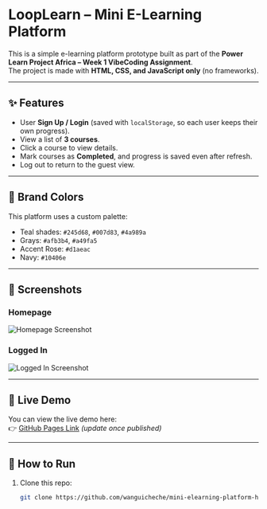 # LoopLearn – Mini E-Learning Platform

This is a simple e-learning platform prototype built as part of the **Power Learn Project Africa – Week 1 VibeCoding Assignment**.  
The project is made with **HTML, CSS, and JavaScript only** (no frameworks).  

---

## ✨ Features
- User **Sign Up / Login** (saved with `localStorage`, so each user keeps their own progress).
- View a list of **3 courses**.
- Click a course to view details.
- Mark courses as **Completed**, and progress is saved even after refresh.
- Log out to return to the guest view.

---

## 🎨 Brand Colors
This platform uses a custom palette:

- Teal shades: `#245d68`, `#007d83`, `#4a989a`  
- Grays: `#afb3b4`, `#a49fa5`  
- Accent Rose: `#d1aeac`  
- Navy: `#10406e`  

---

## 📸 Screenshots
### Homepage
![Homepage Screenshot](screenshots/homepage.png)

### Logged In
![Logged In Screenshot](screenshots/loggedin.png)

---

## 🚀 Live Demo
You can view the live demo here:  
👉 [GitHub Pages Link](https://wanguicheche.github.io/mini-elearning-platform-html/) *(update once published)*

---

## 📂 How to Run
1. Clone this repo:
   ```bash
   git clone https://github.com/wanguicheche/mini-elearning-platform-html.git

